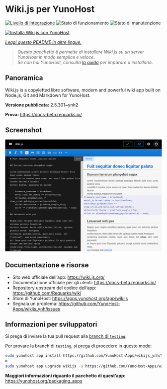 <!--
N.B.: Questo README è stato automaticamente generato da <https://github.com/YunoHost/apps/tree/master/tools/readme_generator>
NON DEVE essere modificato manualmente.
-->

# Wiki.js per YunoHost

[![Livello di integrazione](https://dash.yunohost.org/integration/wikijs.svg)](https://dash.yunohost.org/appci/app/wikijs) ![Stato di funzionamento](https://ci-apps.yunohost.org/ci/badges/wikijs.status.svg) ![Stato di manutenzione](https://ci-apps.yunohost.org/ci/badges/wikijs.maintain.svg)

[![Installa Wiki.js con YunoHost](https://install-app.yunohost.org/install-with-yunohost.svg)](https://install-app.yunohost.org/?app=wikijs)

*[Leggi questo README in altre lingue.](./ALL_README.md)*

> *Questo pacchetto ti permette di installare Wiki.js su un server YunoHost in modo semplice e veloce.*  
> *Se non hai YunoHost, consulta [la guida](https://yunohost.org/install) per imparare a installarlo.*

## Panoramica

Wiki.js is a copylefted libre software, modern and powerful wiki app built on Node.js, Git and Markdown for YunoHost.


**Versione pubblicata:** 2.5.301~ynh2

**Prova:** <https://docs-beta.requarks.io/>

## Screenshot

![Screenshot di Wiki.js](./doc/screenshots/screenshot1.png)

## Documentazione e risorse

- Sito web ufficiale dell’app: <https://wiki.js.org/>
- Documentazione ufficiale per gli utenti: <https://docs-beta.requarks.io/>
- Repository upstream del codice dell’app: <https://github.com/Requarks/wiki>
- Store di YunoHost: <https://apps.yunohost.org/app/wikijs>
- Segnala un problema: <https://github.com/YunoHost-Apps/wikijs_ynh/issues>

## Informazioni per sviluppatori

Si prega di inviare la tua pull request alla [branch di `testing`](https://github.com/YunoHost-Apps/wikijs_ynh/tree/testing).

Per provare la branch di `testing`, si prega di procedere in questo modo:

```bash
sudo yunohost app install https://github.com/YunoHost-Apps/wikijs_ynh/tree/testing --debug
o
sudo yunohost app upgrade wikijs -u https://github.com/YunoHost-Apps/wikijs_ynh/tree/testing --debug
```

**Maggiori informazioni riguardo il pacchetto di quest’app:** <https://yunohost.org/packaging_apps>
